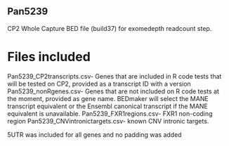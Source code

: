 ## Pan5239

CP2 Whole Capture BED file (build37) for exomedepth readcount step.

# Files included
Pan5239_CP2transcripts.csv- Genes that are included in R code tests that will be tested on CP2, provided as a transcript ID with a version
Pan5239_nonRgenes.csv- Genes that are not included on R code tests at the moment, provided as gene name. BEDmaker will select the MANE transcript equivalent or the Ensembl canonical transcript if the MANE equivalent is unavailable.
Pan5239_FXR1regions.csv- FXR1 non-coding region
Pan5239_CNVintronictargets.csv- known CNV intronic targets.

5UTR was included for all genes and no padding was added

